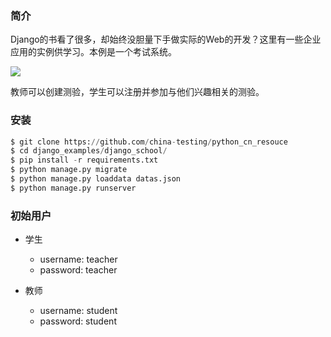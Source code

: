 ### 简介

Django的书看了很多，却始终没胆量下手做实际的Web的开发？这里有一些企业应用的实例供学习。本例是一个考试系统。

![](https://upload-images.jianshu.io/upload_images/12713060-209b85544b88e089.png?imageMogr2/auto-orient/strip%7CimageView2/2/w/1240)

教师可以创建测验，学生可以注册并参加与他们兴趣相关的测验。

### 安装
```python
$ git clone https://github.com/china-testing/python_cn_resouce
$ cd django_examples/django_school/
$ pip install -r requirements.txt
$ python manage.py migrate
$ python manage.py loaddata datas.json
$ python manage.py runserver
```
### 初始用户
- 学生
  - username: teacher
  - password: teacher

- 教师
  - username: student
  - password: student





